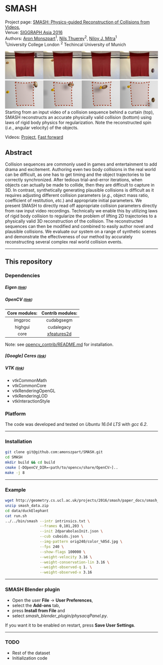 # SMASH
Project page: [SMASH: Physics-guided Reconstruction of Collisions from Videos](http://geometry.cs.ucl.ac.uk/projects/2016/smash/), <br />
Venue: [SIGGRAPH Asia 2016](https://sa2016.siggraph.org) <br />
Authors: [Aron Monszpart](http://geometry.cs.ucl.ac.uk/amonszpart)<sup>1</sup>, [Nils Thuerey](http://ntoken.com)<sup>2</sup>, [Niloy J. Mitra](http://geometry.cs.ucl.ac.uk)<sup>1</sup><br />
<sup>1</sup>University College London <sup>2</sup> Techincal University of Munich

![Teaser](img/teaser.png)
Starting from an input video of a collision sequence behind a curtain (top), SMASH reconstructs an accurate physically valid collision (bottom) using laws of rigid body physics for regularization. Note the reconstructed spin (_i.e._, angular velocity) of the objects.

Videos: [Project](https://www.youtube.com/watch?v=rCZ-1yWJP2Q), [Fast forward](https://youtu.be/927VJX1ilBw) <br />

## Abstract
Collision sequences are commonly used in games and entertainment to add drama and excitement. Authoring even two body collisions in the real world can be difficult, as one has to get timing and the object trajectories to be correctly synchronized. After tedious trial-and-error iterations, when objects can actually be made to collide, then they are difficult to capture in 3D. In contrast, synthetically generating plausible collisions is difficult as it requires adjusting different collision parameters (_e.g._, object mass ratio, coefficient of restitution, _etc._) and appropriate initial parameters. We present SMASH to directly read off appropriate collision parameters directly from raw input video recordings. Technically we enable this by utilizing laws of rigid body collision to regularize the problem of lifting 2D trajectories to a physically valid 3D reconstruction of the collision. The reconstructed sequences can then be modified and combined to easily author novel and plausible collisions. We evaluate our system on a range of synthetic scenes and demonstrate the effectiveness of our method by accurately reconstructing several complex real world collision events.


---

## This repository

### Dependencies
##### Eigen <small>([link](http://eigen.tuxfamily.org/index.php?title=Main_Page))</small>
##### OpenCV <small>([link](http://opencv.org/downloads.html))</small>
| Core modules: | Contrib modules: |
|:-------------:|:----------------:|
| imgproc       | cudabgsegm       |
| highgui       | cudalegacy       |
| core          | [xfeatures2d](https://github.com/opencv/opencv_contrib/tree/master/modules/xfeatures2d) |
Note: see [opencv_contrib/README.md](https://github.com/opencv/opencv_contrib/blob/master/README.md) for installation.

##### [Google] Ceres <small>([link](http://ceres-solver.org))</small>
##### VTK <small>([link](http://vtk.org))</small>
* vtkCommonMath 
* vtkCommonCore 
* vtkRenderingOpenGL 
* vtkRenderingLOD 
* vtkInteractionStyle


### Platform
The code was developed and tested on *Ubuntu 16.04 LTS* with *gcc 6.2*.

---

### Installation
```bash
git clone git@github.com:amonszpart/SMASH.git
cd SMASH
mkdir build && cd build
cmake [-DOpenCV_DIR=<path/to/opencv/share/OpenCV>]..
make -j 8

```

---
### Example
```bash
wget http://geometry.cs.ucl.ac.uk/projects/2016/smash/paper_docs/smash_data.zip
unzip smash_data.zip
cd data/duckElephant
cat run.sh
../../bin/smash --intr intrinsics.txt \
                --frames 0,101,203 \
                --init 2dparabolasInit.json \
                --cub cuboids.json \
                --img-pattern orig240/color_%05d.jpg \
                --fps 240 \
                --show-flags 100000 \
                --weight-velocity 3.16 \
                --weight-conservation-lin 3.16 \
                --weight-observed-q 1. \
                --weight-observed-x 3.16
```

---

### SMASH Blender plugin
* Open the user <b>File</b> -> <b>User Preferences</b>,
* select the <b>Add-ons</b> tab,
* press <b>Install from File</b> and 
* select *smash_blender_plugin/physacqPanel.py*.

If you want it to be enabled on restart, press <b>Save User Settings</b>.

---

### TODO
* Rest of the dataset
* Initialization code